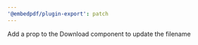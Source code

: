 ```yaml
---
'@embedpdf/plugin-export': patch
---
```


Add a prop to the Download component to update the filename

